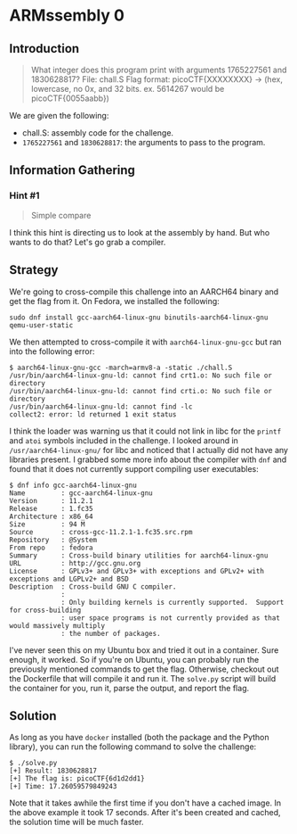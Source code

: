 # ARMssembly 0

## Introduction

> What integer does this program print with arguments 1765227561 and 1830628817?
> File: chall.S
> Flag format: picoCTF{XXXXXXXX} -> (hex, lowercase, no 0x, and 32 bits. ex.
> 5614267 would be picoCTF{0055aabb})

We are given the following:

* chall.S: assembly code for the challenge.
* `1765227561` and `1830628817`: the arguments to pass to the program.

## Information Gathering

### Hint #1

> Simple compare

I think this hint is directing us to look at the assembly by hand. But who
wants to do that? Let's go grab a compiler.

## Strategy

We're going to cross-compile this challenge into an AARCH64 binary and get the
flag from it. On Fedora, we installed the following:

```sudo dnf install gcc-aarch64-linux-gnu binutils-aarch64-linux-gnu qemu-user-static```

We then attempted to cross-compile it with `aarch64-linux-gnu-gcc` but ran into
the following error:

```shell
$ aarch64-linux-gnu-gcc -march=armv8-a -static ./chall.S
/usr/bin/aarch64-linux-gnu-ld: cannot find crt1.o: No such file or directory
/usr/bin/aarch64-linux-gnu-ld: cannot find crti.o: No such file or directory
/usr/bin/aarch64-linux-gnu-ld: cannot find -lc
collect2: error: ld returned 1 exit status
```

I think the loader was warning us that it could not link in libc for the
`printf` and `atoi` symbols included in the challenge. I looked around in
`/usr/aarch64-linux-gnu/` for libc and noticed that I actually did not have any
libraries present. I grabbed some more info about the compiler with `dnf` and
found that it does not currently support compiling user executables:

```shell
$ dnf info gcc-aarch64-linux-gnu
Name         : gcc-aarch64-linux-gnu
Version      : 11.2.1
Release      : 1.fc35
Architecture : x86_64
Size         : 94 M
Source       : cross-gcc-11.2.1-1.fc35.src.rpm
Repository   : @System
From repo    : fedora
Summary      : Cross-build binary utilities for aarch64-linux-gnu
URL          : http://gcc.gnu.org
License      : GPLv3+ and GPLv3+ with exceptions and GPLv2+ with exceptions and LGPLv2+ and BSD
Description  : Cross-build GNU C compiler.
             :
             : Only building kernels is currently supported.  Support for cross-building
             : user space programs is not currently provided as that would massively multiply
             : the number of packages.
```

I've never seen this on my Ubuntu box and tried it out in a container. Sure
enough, it worked. So if you're on Ubuntu, you can probably run the previously
mentioned commands to get the flag. Otherwise, checkout out the Dockerfile that
will compile it and run it. The `solve.py` script will build the container for
you, run it, parse the output, and report the flag.

## Solution

As long as you have `docker` installed (both the package and the Python
library), you can run the following command to solve the challenge:

```shell
$ ./solve.py
[+] Result: 1830628817
[+] The flag is: picoCTF{6d1d2dd1}
[+] Time: 17.26059579849243
```

Note that it takes awhile the first time if you don't have a cached image. In
the above example it took 17 seconds. After it's been created and cached, the
solution time will be much faster.
